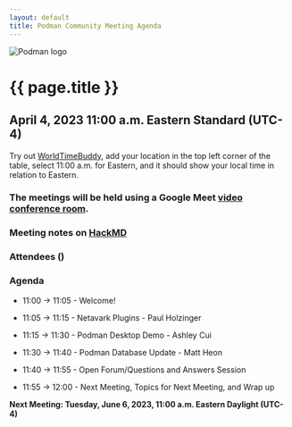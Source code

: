 ```yaml
---
layout: default
title: Podman Community Meeting Agenda
---
```


![Podman logo](../../../images/podman.svg)

# {{ page.title }}
## April 4, 2023 11:00 a.m. Eastern Standard (UTC-4)

Try out [WorldTimeBuddy](https://www.worldtimebuddy.com/?pl=1&lid=5,0&h=5&date=4/4/2023%7C3&hf=1), add your location in the top left corner of the table,
select 11:00 a.m. for Eastern, and it should show your local time in relation to Eastern.

### The meetings will be held using a Google Meet [video conference room](https://meet.google.com/ieq-pxhy-jbh).

### Meeting notes on [HackMD](https://hackmd.io/fc1zraYdS0-klJ2KJcfC7w)

### Attendees ()

### Agenda

* 11:00 -> 11:05 - Welcome! 

* 11:05 -> 11:15 - Netavark Plugins - Paul Holzinger

* 11:15 -> 11:30 - Podman Desktop Demo - Ashley Cui

* 11:30 -> 11:40 - Podman Database Update - Matt Heon

* 11:40 -> 11:55 - Open Forum/Questions and Answers Session

* 11:55 -> 12:00 - Next Meeting, Topics for Next Meeting, and Wrap up

**Next Meeting: Tuesday,  June 6, 2023, 11:00 a.m. Eastern Daylight (UTC-4)**
